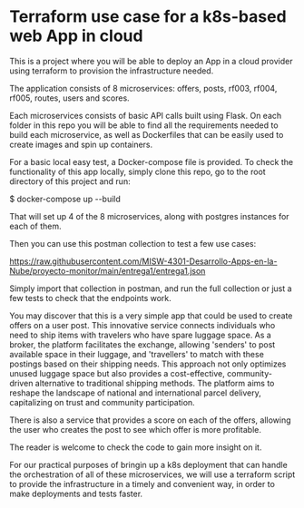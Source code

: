 # Terraform use case for a k8s-based web App in cloud
This is a project where you will be able to deploy an App in a cloud provider using terraform to provision the infrastructure needed. 

The application consists of 8 microservices: offers, posts, rf003, rf004, rf005, routes, users and scores. 

Each microservices consists of basic API calls built using Flask. On each folder in this repo you will be able to find all the requirements needed to build each microservice, as well as Dockerfiles that can be easily used to create images and spin up containers. 

For a basic local easy test, a Docker-compose file is provided. To check the functionality of this app locally, simply clone this repo, go to the root directory of this project and run:

$ docker-compose up --build

That will set up 4 of the 8 microservices, along with postgres instances for each of them. 

Then you can use this postman collection to test a few use cases:

https://raw.githubusercontent.com/MISW-4301-Desarrollo-Apps-en-la-Nube/proyecto-monitor/main/entrega1/entrega1.json

Simply import that collection in postman, and run the full collection or just a few tests to check that the endpoints work. 

You may discover that this is a very simple app that could be used to create offers on a user post. This innovative service connects individuals who need to ship items with travelers who have spare luggage space. As a broker, the platform facilitates the exchange, allowing 'senders' to post available space in their luggage, and 'travellers' to match with these postings based on their shipping needs. This approach not only optimizes unused luggage space but also provides a cost-effective, community-driven alternative to traditional shipping methods. The platform aims to reshape the landscape of national and international parcel delivery, capitalizing on trust and community participation. 

There is also a service that provides a score on each of the offers, allowing the user who creates the post to see which offer is more profitable. 

The reader is welcome to check the code to gain more insight on it. 

For our practical purposes of bringin up a k8s deployment that can handle the orchestration of all of these microservices, we will use a terraform script to provide the infrastructure in a timely and convenient way, in order to make deployments and tests faster. 
